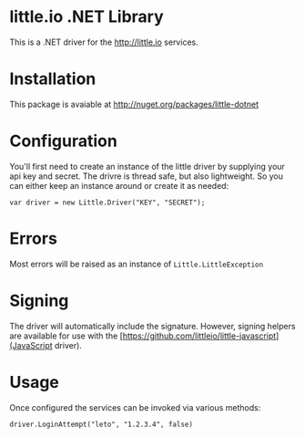 # little.io .NET Library
This is a .NET driver for the <http://little.io> services.

# Installation
This package is avaiable at <http://nuget.org/packages/little-dotnet>

# Configuration
You'll first need to create an instance of the little driver by supplying your api key and secret. The drivre is thread safe, but also lightweight. So you can either keep an instance around or create it as needed:

	var driver = new Little.Driver("KEY", "SECRET");

# Errors
Most errors will be raised as an instance of `Little.LittleException`

# Signing
The driver will automatically include the signature. However, signing helpers are available for use with the [https://github.com/littleio/little-javascript](JavaScript driver). 

# Usage
Once configured the services can be invoked via various methods:

	driver.LoginAttempt("leto", "1.2.3.4", false)